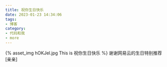 ```yaml
---
title: 祝你生日快乐
date: 2023-01-23 14:34:06
tags:
- 博客
category:
- 代码和我
- more
---
```

{% asset_img hOKJel.jpg This is 祝你生日快乐 %}
谢谢网易云的生日特别推荐[亲亲]